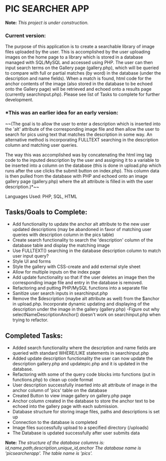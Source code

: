 # PIC SEARCHER APP

**Note:** *This project is under construction.*

### Current version:
The purpose of this application is to create a searchable library of image files uploaded by the user. This is accomplished by the user uploading images on the home page to a library which is stored in a database managed with SQL/MySQL and accessed using PHP.  The user can then input search terms on the Gallery page (gallery.php), which will be queried to compare with full or partial matches (by word) in the database (under the description and name fields).  When a match is found, html code for the anchor contents of the image (also stored in the database to be echoed onto the Gallery page) will be retrieved and echoed onto a results page (currently searchinput.php).  Please see list of Tasks to complete for further development.

### *This was an earlier idea for an early version:
~~(The goal is to allow the user to enter a description which is inserted into the 'alt' attribute of the corresponding image file and then allow the user to search for pics using text that matches the description in some way.  An alternative method is incorporating FULLTEXT searching in the description column and matching user queries.

The way this was accomplished was by concatenating the html img tag code to the inputed description by the user and assigning it to a variable to be inserted into a column on the database (this is done in upload.php which runs after the use clicks the submit button on index.php).  This column data is then pulled from the database with PHP and echoed onto an image gallery page (gallery.php) where the alt attribute is filled in with the user description.)*~~

Languages Used: PHP, SQL, HTML

## Tasks/Goals to Complete:
- Add functionality to update the anchor alt attribute to the new user updated descriptions (may be abandoned in favor of matching user queries with description column in the pics table)
- Create search functionality to search the 'description' column of the database table and display the matching image
- Use FULLTEXT() searching in the database description column to match user input query?
- Style UI and forms
- Style the gallery with CSS-create and add external style sheet
- Allow for multiple inputs on the index page
- Add update functionality so that if the user deletes an image then the corresponding image    file and entry in the database is removed.
- Refactoring and putting PHP/MySQL functions into a separate file
- Sanitize user search inputs in searchinput.php
- Remove the $description (maybe alt attribute as well) from the $anchor in upload.php.  Incorporate dynamic updating and displaying of the description under the image in the gallery (gallery.php)
-Figure out why selectNameDescriptionAnchor() doesn't work on searchinput.php when trying to refactor.

## Completed Tasks:
- Added search functionality where the description and name fields are queried with standard WHERE/LIKE statements in searchinput.php
- Added update description functionality the user can now update the description gallery.php and updatepic.php and it is updated in the database.
- Refactoring with some of the query code blocks into functions (put in functions.php) to clean up code format
- User description successfully inserted into alt attribute of image in the anchor column of 'pics' table on the database
- Created Button to view image gallery on gallery.php page
- Anchor column created in the database to store the anchor text to be echoed into the gallery page with each submission.  
- Database structure for storing image files, paths and descriptions is set up
- Connection to the database is completed
- Image files successfully upload to a specified directory (/uploads)
- The Database is updated successfully after user submits data

**Note:** *The structure of the database columns is: id,name,path,description,unique_id,anchor
The database name is 'picsearcherapp'.  The table name is 'pics'.*
